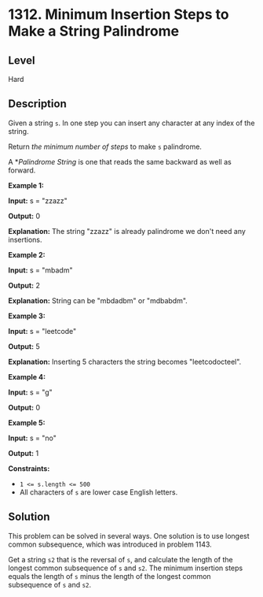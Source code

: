 # 1312. Minimum Insertion Steps to Make a String Palindrome
## Level
Hard

## Description
Given a string `s`. In one step you can insert any character at any index of the string.

Return *the minimum number of steps* to make `s` palindrome.

A **Palindrome String* is one that reads the same backward as well as forward.

**Example 1:**

**Input:** s = "zzazz"

**Output:** 0

**Explanation:** The string "zzazz" is already palindrome we don't need any insertions.

**Example 2:**

**Input:** s = "mbadm"

**Output:** 2

**Explanation:** String can be "mbdadbm" or "mdbabdm".

**Example 3:**

**Input:** s = "leetcode"

**Output:** 5

**Explanation:** Inserting 5 characters the string becomes "leetcodocteel".

**Example 4:**

**Input:** s = "g"

**Output:** 0

**Example 5:**

**Input:** s = "no"

**Output:** 1

**Constraints:**

* `1 <= s.length <= 500`
* All characters of `s` are lower case English letters.

## Solution
This problem can be solved in several ways. One solution is to use longest common subsequence, which was introduced in problem 1143.

Get a string `s2` that is the reversal of `s`, and calculate the length of the longest common subsequence of `s` and `s2`. The minimum insertion steps equals the length of `s` minus the length of the longest common subsequence of `s` and `s2`.
